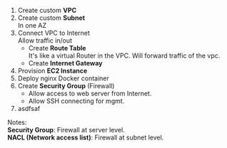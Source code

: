 1. Create custom **VPC**
2. Create custom **Subnet**  
    In one AZ
3. Connect VPC to Internet  
   Allow traffic in/out
   * Create **Route Table**  
   It's like a virtual Router in the VPC. Will forward traffic of the vpc.
   * Create **Internet Gateway**
4. Provision **EC2 Instance**
5. Deploy nginx Docker container
6. Create **Security Group** (Firewall)
   * Allow access to web server from Internet.
   * Allow SSH connecting for mgmt.
7. asdfsaf

Notes:  
**Security Group**: Firewall at server level.  
**NACL (Network access list)**: Firewall at subnet level.